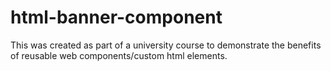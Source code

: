 # html-banner-component
This was created as part of a university course to demonstrate the benefits of reusable web components/custom html elements.

